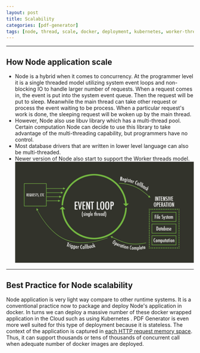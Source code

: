 ```yaml
---
layout: post
title: Scalability
categories: [pdf-generator]
tags: [node, thread, scale, docker, deployment, kubernetes, worker-thread,libuv,database-driver,event-loop, non-block, async]
---
```

---
## How Node application scale
- Node is a hybrid when it comes to concurrency. At the programmer level it is a single threaded model utilizing system event loops and non-blocking IO to handle larger number of requests. When a request comes in, the event is put into the system event queue. Then the request will be put to sleep. Meanwhile the main thread can take other request or process the event waiting to be process. When a particular request's work is done, the sleeping request will be woken up by the main thread. 
- However, Node also use libuv library which has a multi-thread pool. Certain computation Node can decide to use this library to take advantage of the multi-threading capability, but programmers have no control.
- Most database drivers that are written in lower level language can also be multi-threaded.
- Newer version of Node also start to support the Worker threads model.
![image](/assets/images/event-loop.png)
---
## Best Practice for Node scalability
Node application is very light way compare to other runtime systems. It is a conventional practice now to package and deploy Node's application in docker. In turns we can deploy a massive number of these docker wrapped application in the Cloud such as using Kubernetes . PDF Generator is even more well suited for this type of deployment because it is stateless. The context of the application is captured in <u>each HTTP request memory space</u>. Thus, it can support thousands or tens of thousands of concurrent call when adequate number of docker images are deployed.
